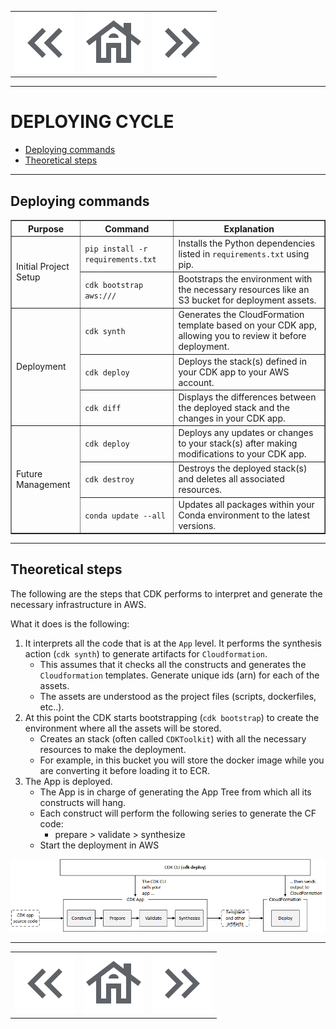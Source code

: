 <table align="center">
  <tr>
    <td>
      <a href="./05-app-folder-structure.md">
        <img src="../static/icons/arrow_left.png" alt="Left" title="App folder structure">
      </a>
    </td>
    <td>
      <a href="../../README.md">
        <img src="../static/icons/house.png" alt="Home" title="Back to the index">
      </a>
    </td>
    <td>
      <a href="./06-deploying-cycle.md">
        <img src="../static/icons/arrow_right.png" alt="Right">
      </a>
    </td>
  </tr>
</table>

---

# DEPLOYING CYCLE

- [Deploying commands](#deploying-commands)
- [Theoretical steps](#theoretical-steps)

---

## Deploying commands

<table border="1" cellpadding="10">
  <tr>
    <th>Purpose</th>
    <th>Command</th>
    <th>Explanation</th>
  </tr>
  
  <!-- Initial Project Setup -->
  <tr>
    <td rowspan="2">Initial Project Setup</td>
    <td><code>pip install -r requirements.txt</code></td>
    <td>Installs the Python dependencies listed in <code>requirements.txt</code> using pip.</td>
  </tr>
  <tr>
    <td><code>cdk bootstrap aws://<account-id>/<region></code></td>
    <td>Bootstraps the environment with the necessary resources like an S3 bucket for deployment assets.</td>
  </tr>

  <!-- Deployment Commands -->
  <tr>
    <td rowspan="3">Deployment</td>
    <td><code>cdk synth</code></td>
    <td>Generates the CloudFormation template based on your CDK app, allowing you to review it before deployment.</td>
  </tr>
  <tr>
    <td><code>cdk deploy</code></td>
    <td>Deploys the stack(s) defined in your CDK app to your AWS account.</td>
  </tr>
  <tr>
    <td><code>cdk diff</code></td>
    <td>Displays the differences between the deployed stack and the changes in your CDK app.</td>
  </tr>

  <!-- Future Management -->
  <tr>
    <td rowspan="3">Future Management</td>
    <td><code>cdk deploy</code></td>
    <td>Deploys any updates or changes to your stack(s) after making modifications to your CDK app.</td>
  </tr>
  <tr>
    <td><code>cdk destroy</code></td>
    <td>Destroys the deployed stack(s) and deletes all associated resources.</td>
  </tr>
  <tr>
    <td><code>conda update --all</code></td>
    <td>Updates all packages within your Conda environment to the latest versions.</td>
  </tr>
</table>

---

## Theoretical steps

The following are the steps that CDK performs to interpret and generate the necessary infrastructure in AWS.

What it does is the following:
1. It interprets all the code that is at the `App` level.
It performs the synthesis action (`cdk synth`) to generate artifacts for `Cloudformation`.
    - This assumes that it checks all the constructs and generates the `Cloudformation` templates.
Generate unique ids (arn) for each of the assets.
    - The assets are understood as the project files (scripts, dockerfiles, etc..).
4. At this point the CDK starts bootstrapping (`cdk bootstrap`) to create the environment where all the assets will be stored.
    - Creates an stack (often called `CDKToolkit`) with all the necessary resources to make the deployment.
    - For example, in this bucket you will store the docker image while you are converting it before loading it to ECR.
5. The App is deployed.
    - The App is in charge of generating the App Tree from which all its constructs will hang.
    - Each construct will perform the following series to generate the CF code:
        - prepare > validate > synthesize
    - Start the deployment in AWS

<p align="center">
  <img src="../static/diagram/lifecycleapp.png">
</p>

---

<table align="center">
  <tr>
    <td>
      <a href="./05-app-folder-structure.md">
        <img src="../static/icons/arrow_left.png" alt="Left" title="App folder structure">
      </a>
    </td>
    <td>
      <a href="../../README.md">
        <img src="../static/icons/house.png" alt="Home" title="Back to the index">
      </a>
    </td>
    <td>
      <a href="./06-deploying-cycle.md">
        <img src="../static/icons/arrow_right.png" alt="Right">
      </a>
    </td>
  </tr>
</table>
